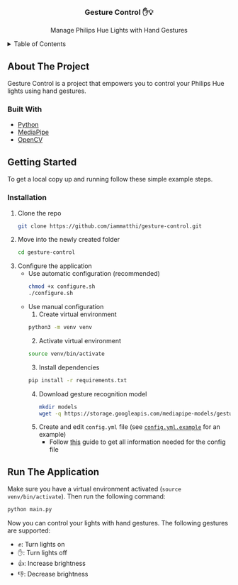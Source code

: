 <!-- PROJECT LOGO -->
<br />
<div align="center">
  <h3 align="center">Gesture Control ✋💡</h3>

  <p align="center">
    Manage Philips Hue Lights with Hand Gestures
  </p>
</div>


<!-- TABLE OF CONTENTS -->
<details>
  <summary>Table of Contents</summary>
  <ol>
    <li>
      <a href="#about-the-project">About The Project</a>
      <ul>
        <li><a href="#built-with">Built With</a></li>
      </ul>
    </li>
    <li>
      <a href="#getting-started">Getting Started</a>
      <ul>
        <li><a href="#installation">Installation</a></li>
      </ul>
    </li>
    <li><a href="#run-the-application">Run The Application</a></li>  
  </ol>
</details>

<!-- ABOUT THE PROJECT -->

## About The Project

Gesture Control is a project that empowers you to control your Philips Hue lights using hand gestures. 

### Built With

- [Python](https://www.python.org/)
- [MediaPipe](https://developers.google.com/mediapipe)
- [OpenCV](https://opencv.org/)

<!-- GETTING STARTED -->

## Getting Started

To get a local copy up and running follow these simple example steps.

### Installation

1. Clone the repo
   ```sh
   git clone https://github.com/iammatthi/gesture-control.git
   ```
2. Move into the newly created folder
   ```sh
   cd gesture-control
   ```
3. Configure the application
    - Use automatic configuration (recommended)
        ```sh
        chmod +x configure.sh
        ./configure.sh
        ```
    - Use manual configuration
        1. Create virtual environment
        ```sh
        python3 -m venv venv
        ```
        2. Activate virtual environment
        ```sh
        source venv/bin/activate
        ```
        3. Install dependencies
        ```sh
        pip install -r requirements.txt
        ```
        4. Download gesture recognition model
            ```sh
            mkdir models
            wget -q https://storage.googleapis.com/mediapipe-models/gesture_recognizer/gesture_recognizer/float16/1/gesture_recognizer.task -O models/gesture_recognizer.task
            ```
        5. Create and edit `config.yml` file (see [`config.yml.example`](config.yml.example) for an example)
            - Follow [this](https://developers.meethue.com/develop/get-started-2/) guide to get all information needed for the config file

<!-- USAGE EXAMPLES -->

## Run The Application
Make sure you have a virtual environment activated (`source venv/bin/activate`). Then run the following command:
```bash
python main.py
```

Now you can control your lights with hand gestures. The following gestures are supported:
- ✊: Turn lights on
- ✋: Turn lights off
- 👍: Increase brightness
- 👎: Decrease brightness
